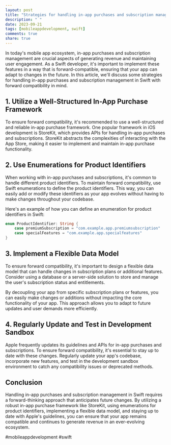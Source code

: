 ```yaml
---
layout: post
title: "Strategies for handling in-app purchases and subscription management in Swift for forward compatibility"
description: " "
date: 2023-09-21
tags: [mobileappdevelopment, swift]
comments: true
share: true
---
```


In today's mobile app ecosystem, in-app purchases and subscription management are crucial aspects of generating revenue and maintaining user engagement. As a Swift developer, it's important to implement these features in a way that is forward-compatible, ensuring that your app can adapt to changes in the future. In this article, we'll discuss some strategies for handling in-app purchases and subscription management in Swift with forward compatibility in mind.

## 1. Utilize a Well-Structured In-App Purchase Framework

To ensure forward compatibility, it's recommended to use a well-structured and reliable in-app purchase framework. One popular framework in iOS development is StoreKit, which provides APIs for handling in-app purchases and subscriptions. StoreKit abstracts the complexities of interacting with the App Store, making it easier to implement and maintain in-app purchase functionality.

## 2. Use Enumerations for Product Identifiers

When working with in-app purchases and subscriptions, it's common to handle different product identifiers. To maintain forward compatibility, use Swift enumerations to define the product identifiers. This way, you can easily add or modify these identifiers as your app evolves without having to make changes throughout your codebase.

Here's an example of how you can define an enumeration for product identifiers in Swift:

```swift
enum ProductIdentifier: String {
    case premiumSubscription = "com.example.app.premiumsubscription"
    case specialFeatures = "com.example.app.specialfeatures"
}
```

## 3. Implement a Flexible Data Model

To ensure forward compatibility, it's important to design a flexible data model that can handle changes in subscription plans or additional features. Consider using a database or a server-side solution to store and manage the user's subscription status and entitlements.

By decoupling your app from specific subscription plans or features, you can easily make changes or additions without impacting the core functionality of your app. This approach allows you to adapt to future updates and user demands more efficiently.

## 4. Regularly Update and Test in Development Sandbox

Apple frequently updates its guidelines and APIs for in-app purchases and subscriptions. To ensure forward compatibility, it's essential to stay up to date with these changes. Regularly update your app's codebase, incorporate new features, and test in the development sandbox environment to catch any compatibility issues or deprecated methods.

## Conclusion

Handling in-app purchases and subscription management in Swift requires a forward-thinking approach that anticipates future changes. By utilizing a robust in-app purchase framework like StoreKit, using enumerations for product identifiers, implementing a flexible data model, and staying up to date with Apple's guidelines, you can ensure that your app remains compatible and continues to generate revenue in an ever-evolving ecosystem.

#mobileappdevelopment #swift